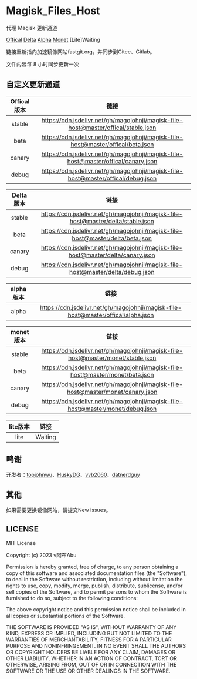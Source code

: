 # Magisk_Files_Host

代理 Magisk 更新通道

[Offical](https://github.com/topjohnwu/magisk-files)
[Delta](https://github.com/HuskyDG/magisk-files)
[Alpha](https://github.com/vvb2060/magisk_files)
[Monet](https://github.com/datnerdguy/magisk-monet-files)
[Lite]Waiting

链接重新指向加速镜像网站fastgit.org，并同步到Gitee、Gitlab。

文件内容每 8 小时同步更新一次

## 自定义更新通道

|  Offical版本  |                                  链接                                   |
| :----: | :---------------------------------------------------------------------: |
| stable | <https://cdn.jsdelivr.net/gh/magojohnji/magisk-file-host@master/offical/stable.json> |
|  beta  |  <https://cdn.jsdelivr.net/gh/magojohnji/magisk-file-host@master/offical/beta.json>  |
| canary | <https://cdn.jsdelivr.net/gh/magojohnji/magisk-file-host@master/offical/canary.json> |
| debug | <https://cdn.jsdelivr.net/gh/magojohnji/magisk-file-host@master/offical/debug.json> |

|  Delta版本  |                                  链接                                   |
| :----: | :---------------------------------------------------------------------: |
| stable | <https://cdn.jsdelivr.net/gh/magojohnji/magisk-file-host@master/delta/stable.json> |
|  beta  |  <https://cdn.jsdelivr.net/gh/magojohnji/magisk-file-host@master/delta/beta.json>  |
| canary | <https://cdn.jsdelivr.net/gh/magojohnji/magisk-file-host@master/delta/canary.json> |
| debug | <https://cdn.jsdelivr.net/gh/magojohnji/magisk-file-host@master/delta/debug.json> |

|  alpha版本  |                                  链接                                   |
| :----: | :---------------------------------------------------------------------: |
| alpha | <https://cdn.jsdelivr.net/gh/magojohnji/magisk-file-host@master/offical/alpha.json> |

|  monet版本  |                                  链接                                   |
| :----: | :---------------------------------------------------------------------: |
| stable | <https://cdn.jsdelivr.net/gh/magojohnji/magisk-file-host@master/monet/stable.json> |
|  beta  |  <https://cdn.jsdelivr.net/gh/magojohnji/magisk-file-host@master/monet/beta.json>  |
| canary | <https://cdn.jsdelivr.net/gh/magojohnji/magisk-file-host@master/monet/canary.json> |
| debug | <https://cdn.jsdelivr.net/gh/magojohnji/magisk-file-host@master/monet/debug.json> |

| lite版本  |                                  链接                                   |
| :----: | :---------------------------------------------------------------------: |
| lite | Waiting |

## 鸣谢

开发者：[topjohnwu](https://github.com/topjohnwu)、[HuskyDG](https://github.com/HuskyDG)、[vvb2060](https://github.com/vvb2060)、[datnerdguy](https://github.com/datnerdguy)

## 其他

如果需要更换镜像网站，请提交New issues。

## LICENSE

MIT License

Copyright (c) 2023 v阿布Abu

Permission is hereby granted, free of charge, to any person obtaining a copy
of this software and associated documentation files (the "Software"), to deal
in the Software without restriction, including without limitation the rights
to use, copy, modify, merge, publish, distribute, sublicense, and/or sell
copies of the Software, and to permit persons to whom the Software is
furnished to do so, subject to the following conditions:

The above copyright notice and this permission notice shall be included in all
copies or substantial portions of the Software.

THE SOFTWARE IS PROVIDED "AS IS", WITHOUT WARRANTY OF ANY KIND, EXPRESS OR
IMPLIED, INCLUDING BUT NOT LIMITED TO THE WARRANTIES OF MERCHANTABILITY,
FITNESS FOR A PARTICULAR PURPOSE AND NONINFRINGEMENT. IN NO EVENT SHALL THE
AUTHORS OR COPYRIGHT HOLDERS BE LIABLE FOR ANY CLAIM, DAMAGES OR OTHER
LIABILITY, WHETHER IN AN ACTION OF CONTRACT, TORT OR OTHERWISE, ARISING FROM,
OUT OF OR IN CONNECTION WITH THE SOFTWARE OR THE USE OR OTHER DEALINGS IN THE
SOFTWARE.

